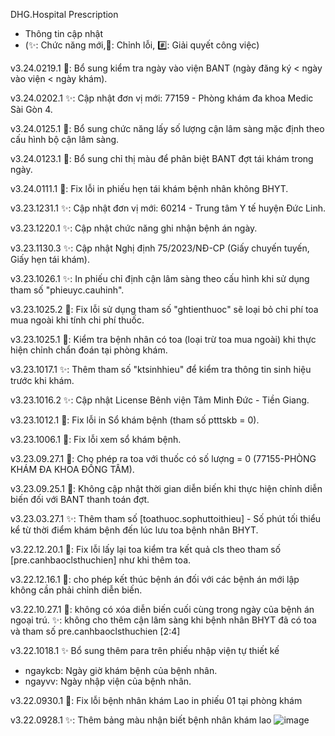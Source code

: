 DHG.Hospital Prescription
- Thông tin cập nhật
- (✨: Chức năng mới,🐛: Chỉnh lỗi, #️⃣: Giải quyết công việc)


v3.24.0219.1
🐛: Bổ sung kiểm tra ngày vào viện BANT (ngày đăng ký < ngày vào viện < ngày khám). 

v3.24.0202.1
✨: Cập nhật đơn vị mới: 77159 - Phòng khám đa khoa Medic Sài Gòn 4.

v3.24.0125.1
🐛: Bổ sung chức năng lấy số lượng cận lâm sàng mặc định theo cấu hình bộ cận lâm sàng. 

v3.24.0123.1
🐛: Bổ sung chỉ thị màu để phân biệt BANT đợt tái khám trong ngày. 

v3.24.0111.1
🐛: Fix lỗi in phiếu hẹn tái khám bệnh nhân không BHYT. 

v3.23.1231.1
✨: Cập nhật đơn vị mới: 60214 - Trung tâm Y tế huyện Đức Linh.

v3.23.1220.1 
✨: Cập nhật chức năng ghi nhận bệnh án ngày.

v3.23.1130.3 
✨: Cập nhật Nghị định 75/2023/NĐ-CP (Giấy chuyến tuyến, Giấy hẹn tái khám).

v3.23.1026.1 
✨: In phiếu chỉ định cận lâm sàng theo cấu hình khi sử dụng tham số "phieuyc.cauhinh".

v3.23.1025.2 
🐛: Fix lỗi sử dụng tham số "ghtienthuoc" sẽ loại bỏ chi phí toa mua ngoài khi tính chi phí thuốc.

v3.23.1025.1 
🐛: Kiểm tra bệnh nhân có toa (loại trừ toa mua ngoài) khi thực hiện chỉnh chẩn đoán tại phòng khám.

v3.23.1017.1 
✨: Thêm tham số "ktsinhhieu" để kiểm tra thông tin sinh hiệu trước khi khám.

v3.23.1016.2 
✨: Cập nhật License Bênh viện Tâm Minh Đức - Tiền Giang.

v3.23.1012.1 
🐛: Fix lỗi in Sổ khám bệnh (tham số ptttskb = 0).

v3.23.1006.1 
🐛: Fix lỗi xem sổ khám bệnh.

v3.23.09.27.1 
🐛: Cho phép ra toa với thuốc có số lượng = 0 (77155-PHÒNG KHÁM ĐA KHOA ĐỒNG TÂM).

v3.23.09.25.1 
🐛: Không cập nhật thời gian diễn biến khi thực hiện chỉnh diễn biến đối với BANT thanh toán đợt.

v3.23.03.27.1 
✨: Thêm tham số [toathuoc.sophuttoithieu] - Số phút tối thiểu kể từ thời điểm khám bệnh đến lúc lưu toa bệnh nhân BHYT.

v3.22.12.20.1 
🐛: Fix lỗi lấy lại toa kiểm tra kết quả cls theo tham số [pre.canhbaoclsthuchien] như khi thêm toa.

v3.22.12.16.1 
🐛: cho phép kết thúc bệnh án đối với các bệnh án mới lập không cần phải chỉnh diễn biến.


v3.22.10.27.1 
🐛: không có xóa diễn biến cuối cùng trong ngày của bệnh án ngoại trú.
✨: không cho thêm cận lâm sàng khi bệnh nhân BHYT đã có toa và tham số pre.canhbaoclsthuchien [2:4]
 
v3.22.1018.1 
✨ Bổ sung thêm para trên phiếu nhập viện tự thiết kế
+ ngaykcb: Ngày giờ khám bệnh của bệnh nhân.
+ ngayvv: Ngày nhập viện của bệnh nhân.

v3.22.0930.1
🐛: Fix lỗi bệnh nhân khám Lao in phiếu 01 tại phòng khám

v3.22.0928.1
✨: Thêm bảng màu nhận biết bệnh nhân khám lao
![image](https://user-images.githubusercontent.com/91751241/192690499-cec1034d-cede-4e12-91ad-a1d3f8c83b26.png)
 
